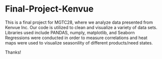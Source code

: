 # Final-Project-Kenvue
This is a final project for MGTC28, where we analyze data presented from Kenvue Inc.
Our code is utilized to clean and visualize a variety of data sets. 
Libraries used include PANDAS, numply, matplotlib, and Seaborn
Regressions were conducted in order to measure correlations and heat maps were used to visualize seasonility of different products/need states.

Thanks!

